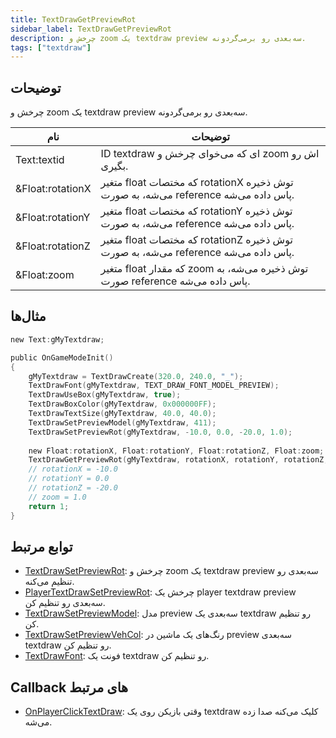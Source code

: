 ```yaml
---
title: TextDrawGetPreviewRot
sidebar_label: TextDrawGetPreviewRot
description: چرخش و zoom یک textdraw preview سه‌بعدی رو برمی‌گردونه.
tags: ["textdraw"]
---
```


<VersionWarn version='omp v1.1.0.2612' />

## توضیحات

چرخش و zoom یک textdraw preview سه‌بعدی رو برمی‌گردونه.

| نام              | توضیحات                                                                         |
| ---------------- | ------------------------------------------------------------------------------- |
| Text:textid      | ID textdraw ای که می‌خوای چرخش و zoom اش رو بگیری.                             |
| &Float:rotationX | متغیر float که مختصات rotationX توش ذخیره می‌شه، به صورت reference پاس داده می‌شه. |
| &Float:rotationY | متغیر float که مختصات rotationY توش ذخیره می‌شه، به صورت reference پاس داده می‌شه. |
| &Float:rotationZ | متغیر float که مختصات rotationZ توش ذخیره می‌شه، به صورت reference پاس داده می‌شه. |
| &Float:zoom      | متغیر float که مقدار zoom توش ذخیره می‌شه، به صورت reference پاس داده می‌شه.           |

## مثال‌ها

```c
new Text:gMyTextdraw;

public OnGameModeInit()
{
    gMyTextdraw = TextDrawCreate(320.0, 240.0, "_");
    TextDrawFont(gMyTextdraw, TEXT_DRAW_FONT_MODEL_PREVIEW);
    TextDrawUseBox(gMyTextdraw, true);
    TextDrawBoxColor(gMyTextdraw, 0x000000FF);
    TextDrawTextSize(gMyTextdraw, 40.0, 40.0);
    TextDrawSetPreviewModel(gMyTextdraw, 411);
    TextDrawSetPreviewRot(gMyTextdraw, -10.0, 0.0, -20.0, 1.0);
    
    new Float:rotationX, Float:rotationY, Float:rotationZ, Float:zoom;
    TextDrawGetPreviewRot(gMyTextdraw, rotationX, rotationY, rotationZ, zoom);
    // rotationX = -10.0
    // rotationY = 0.0
    // rotationZ = -20.0
    // zoom = 1.0
    return 1;
}
```

## توابع مرتبط

- [TextDrawSetPreviewRot](TextDrawSetPreviewRot): چرخش و zoom یک textdraw preview سه‌بعدی رو تنظیم می‌کنه.
- [PlayerTextDrawSetPreviewRot](PlayerTextDrawSetPreviewRot): چرخش یک player textdraw preview سه‌بعدی رو تنظیم کن.
- [TextDrawSetPreviewModel](TextDrawSetPreviewModel): مدل preview سه‌بعدی یک textdraw رو تنظیم کن.
- [TextDrawSetPreviewVehCol](TextDrawSetPreviewVehCol): رنگ‌های یک ماشین در preview سه‌بعدی textdraw رو تنظیم کن.
- [TextDrawFont](TextDrawFont): فونت یک textdraw رو تنظیم کن.

## Callback های مرتبط

- [OnPlayerClickTextDraw](../callbacks/OnPlayerClickTextDraw): وقتی بازیکن روی یک textdraw کلیک می‌کنه صدا زده می‌شه.
